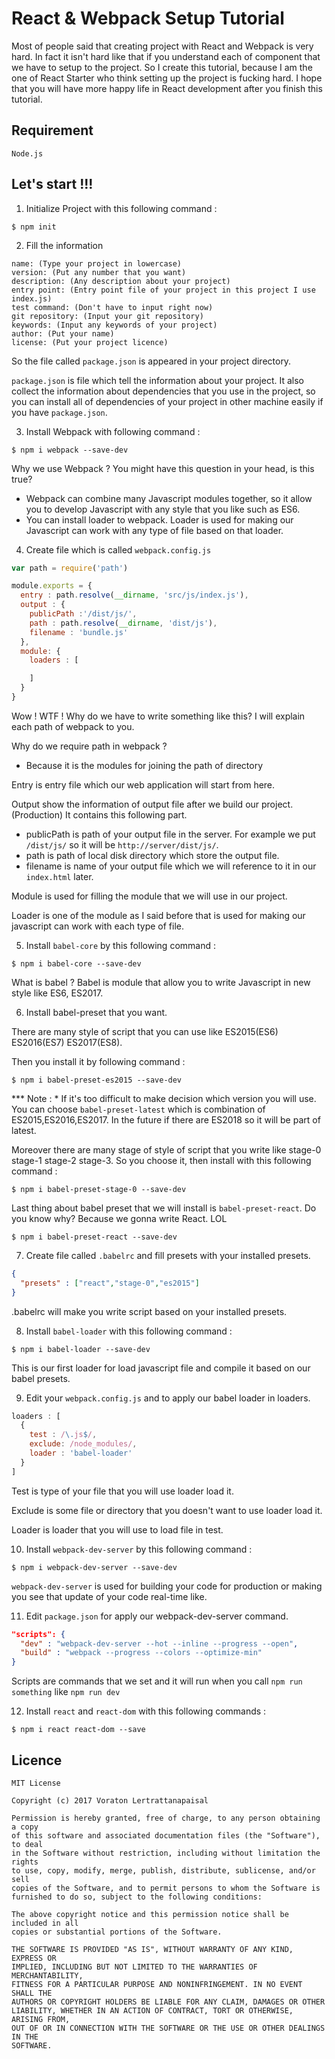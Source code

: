 # React & Webpack Setup Tutorial

Most of people said that creating project with React and Webpack is very hard. In fact it isn't hard like that if you understand each of component that we have to setup to the project. So I create this tutorial, because I am the one of React Starter who think setting up the project is fucking hard. I hope that you will have more happy life in React development after you finish this tutorial.

## Requirement

```
Node.js
```

## Let's start !!!

1. Initialize Project with this following command :

  ```
  $ npm init
  ```

2. Fill the information

  ```
  name: (Type your project in lowercase)
  version: (Put any number that you want)
  description: (Any description about your project)
  entry point: (Entry point file of your project in this project I use index.js)
  test command: (Don't have to input right now)
  git repository: (Input your git repository)
  keywords: (Input any keywords of your project)
  author: (Put your name)
  license: (Put your project licence)
  ```

  So the file called `package.json` is appeared in your project directory.

  `package.json` is file which tell the information about your project. It also collect the information about dependencies that you use in the project, so you can install all of dependencies of your project in other machine easily if you have `package.json`.

3. Install Webpack with following command :

  ```
  $ npm i webpack --save-dev
  ```

  Why we use Webpack ? You might have this question in your head, is this true?

  * Webpack can combine many Javascript modules together, so it allow you to develop Javascript with any style that you like such as ES6.
  * You can install loader to webpack. Loader is used for making our Javascript can work with any type of file based on that loader.

4. Create file which is called `webpack.config.js`

  ```js
  var path = require('path')

  module.exports = {
    entry : path.resolve(__dirname, 'src/js/index.js'),
    output : {
      publicPath :'/dist/js/',
      path : path.resolve(__dirname, 'dist/js'),
      filename : 'bundle.js'
    },
    module: {
      loaders : [

      ]
    }
  }
  ```

  Wow ! WTF ! Why do we have to write something like this? I will explain each path of webpack to you.

  Why do we require path in webpack ?
  * Because it is the modules for joining the path of directory

  Entry is entry file which our web application will start from here.

  Output show the information of output file after we build our project.(Production) It contains this following part.
  * publicPath is path of your output file in the server. For example we put `/dist/js/` so it will be `http://server/dist/js/`.
  * path is path of local disk directory which store the output file.
  * filename is name of your output file which we will reference to it in our `index.html` later.

  Module is used for filling the module that we will use in our project.

  Loader is one of the module as I said before that is used for making our javascript can work with each type of file.

5. Install `babel-core` by this following command :

  ```
  $ npm i babel-core --save-dev
  ```

  What is babel ?
  Babel is module that allow you to write Javascript in new style like ES6, ES2017.

6. Install babel-preset that you want.

  There are many style of script that you can use like ES2015(ES6) ES2016(ES7) ES2017(ES8).

  Then you install it by following command :

  ```
  $ npm i babel-preset-es2015 --save-dev
  ```

  *** Note :
    * If it's too difficult to make decision which version you will use. You can choose `babel-preset-latest` which is combination of ES2015,ES2016,ES2017. In the future if there are ES2018 so it will be part of latest.

  Moreover there are many stage of style of script that you write like stage-0 stage-1 stage-2 stage-3. So you choose it, then install with this following command :

  ```
  $ npm i babel-preset-stage-0 --save-dev
  ```

  Last thing about babel preset that we will install is `babel-preset-react`. Do you know why? Because we gonna write React. LOL

  ```
  $ npm i babel-preset-react --save-dev
  ```

7. Create file called `.babelrc` and fill presets with your installed presets.

  ```json
  {
    "presets" : ["react","stage-0","es2015"]
  }
  ```

  .babelrc will make you write script based on your installed presets.

8. Install `babel-loader` with this following command :

  ```
  $ npm i babel-loader --save-dev
  ```

  This is our first loader for load javascript file and compile it based on our babel presets.

9. Edit your `webpack.config.js` and to apply our babel loader in loaders.

  ```js
  loaders : [
    {
      test : /\.js$/,
      exclude: /node_modules/,
      loader : 'babel-loader'
    }
  ]
  ```

  Test is type of your file that you will use loader load it.

  Exclude is some file or directory that you doesn't want to use loader load it.

  Loader is loader that you will use to load file in test.

10. Install `webpack-dev-server` by this following command :

  ```
  $ npm i webpack-dev-server --save-dev
  ```

  `webpack-dev-server` is used for building your code for production or making you see that update of your code real-time like.

11. Edit `package.json` for apply our webpack-dev-server command.

  ```json
  "scripts": {
    "dev" : "webpack-dev-server --hot --inline --progress --open",
    "build" : "webpack --progress --colors --optimize-min"
  }
  ```

  Scripts are commands that we set and it will run when you call `npm run something` like `npm run dev`

12. Install `react` and `react-dom` with this following commands :

  ```
  $ npm i react react-dom --save
  ```

## Licence

```
MIT License

Copyright (c) 2017 Voraton Lertrattanapaisal

Permission is hereby granted, free of charge, to any person obtaining a copy
of this software and associated documentation files (the "Software"), to deal
in the Software without restriction, including without limitation the rights
to use, copy, modify, merge, publish, distribute, sublicense, and/or sell
copies of the Software, and to permit persons to whom the Software is
furnished to do so, subject to the following conditions:

The above copyright notice and this permission notice shall be included in all
copies or substantial portions of the Software.

THE SOFTWARE IS PROVIDED "AS IS", WITHOUT WARRANTY OF ANY KIND, EXPRESS OR
IMPLIED, INCLUDING BUT NOT LIMITED TO THE WARRANTIES OF MERCHANTABILITY,
FITNESS FOR A PARTICULAR PURPOSE AND NONINFRINGEMENT. IN NO EVENT SHALL THE
AUTHORS OR COPYRIGHT HOLDERS BE LIABLE FOR ANY CLAIM, DAMAGES OR OTHER
LIABILITY, WHETHER IN AN ACTION OF CONTRACT, TORT OR OTHERWISE, ARISING FROM,
OUT OF OR IN CONNECTION WITH THE SOFTWARE OR THE USE OR OTHER DEALINGS IN THE
SOFTWARE.
```
